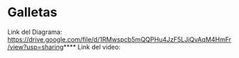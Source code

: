 # Galletas
Link del Diagrama: https://drive.google.com/file/d/1RMwspcb5mQQPHu4JzF5LJiQvAqM4HmFr/view?usp=sharing****
Link del video:
